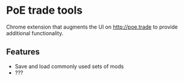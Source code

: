 # PoE trade tools

Chrome extension that augments the UI on http://poe.trade to provide additional functionality.

## Features

- Save and load commonly used sets of mods
- ???

